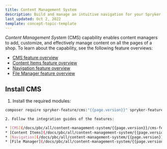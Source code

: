```yaml
---
title: Content Management System
description: Build and manage an intuitive navigation for your Spryker shop.
last_updated: Oct 2, 2022
template: concept-topic-template
---
```


*Content Management System* (CMS) capability enables content managers to add, customize, and effectively manage content on all the pages of a shop. To learn about the capability, see the following feature overviews:

* [CMS feature overview](/docs/pbc/all/content-management-system/{{page.version}}/cms-feature-overview/cms-feature-overview.html)
* [Content Items feature overview](/docs/pbc/all/content-management-system/{{page.version}}/content-items-feature-overview.html)
* [Navigation feature overview](/docs/pbc/all/content-management-system/{{page.version}}/navigation-feature-overview.html)
* [File Manager feature overview](/docs/pbc/all/content-management-system/{{page.version}}/file-manager-feature-overview.html)

## Install CMS

1. Install the required modules:

```bash
composer require spryker-feature/cms:"{{page.version}}" spryker-feature/content-item:"{{page.version}}" spryker-feature/navigation:"{{page.version}}" --update-with-dependencies

2. Follow the integration guides of the features:

* [CMS](/docs/pbc/all/content-management-system/{{page.version}}/cms-feature-overview/cms-feature-overview.html#related-developer-articles)
* [Content Items](/docs/pbc/all/content-management-system/{{page.version}}/content-items-feature-overview.html#related-developer-articles)
* [Navigation](/docs/pbc/all/content-management-system/{{page.version}}/navigation-feature-overview.html#related-developer-articles)
* [File Manager](/docs/pbc/all/content-management-system/{{page.version}}/file-manager-feature-overview.html#related-developer-articles)
